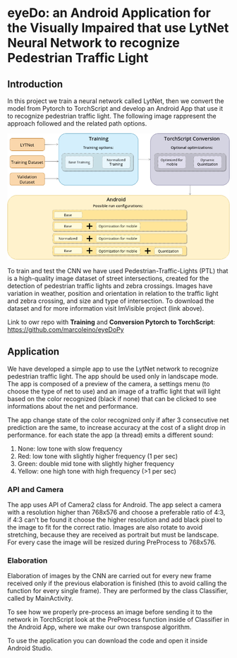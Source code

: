 # eyeDo: an Android Application for the Visually Impaired that use LytNet Neural Network to recognize Pedestrian Traffic Light

## Introduction
In this project we train a neural network called LytNet, then we convert the model from Pytorch to TorchScript and develop an Android App that use it to recognize pedestrian traffic light. The following image rappresent the approach followed and the related path options.

![](path.png)

To train and test the CNN we have used Pedestrian-Traffic-Lights (PTL) that is a high-quality image dataset of street intersections, created for the detection of pedestrian traffic lights and zebra crossings. Images have variation in weather, position and orientation in relation to the traffic light and zebra crossing, and size and type of intersection. To download the dataset and for more information visit ImVisible project (link above).

Link to owr repo with <b>Training</b> and <b>Conversion Pytorch to TorchScript</b>: https://github.com/marcoleino/eyeDoPy

## Application

We have developed a simple app to use the LytNet network to recognize pedestrian traffic light. The app should be used only in landscape mode. The app is composed of a preview of the camera, a settings menu (to choose the type of net to use) and an image of a traffic light that will light based on the color recognized (black if none) that can be clicked to see informations about the net and performance.

The app change state of the color recognized only if after 3 consecutive net prediction are the same, to increase accuracy at the cost of a slight drop in performance. for each state the app (a thread) emits a different sound:

 1. None: low tone with slow frequency
 2. Red: low tone with slightly higher frequency (1 per sec)
 3. Green: double mid tone with slightly higher frequency
 4. Yellow: one high tone with high frequency (>1 per sec)
 
 ### API and Camera

The app uses API of Camera2 class for Android. The app select a camera with a resolution higher than 768x576 and choose a preferable ratio of 4:3, if 4:3 can't be found it choose the higher resolution and add black pixel to the image to fit for the correct ratio. Images are also rotate to avoid stretching, because they are received as portrait but must be landscape. For every case the image will be resized during PreProcess to 768x576.

### Elaboration

Elaboration of images by the CNN are carried out for every new frame received only if the previous elaboration is finished (this to avoid calling the function for every single frame). They are performed by the class Classifier, called by MainActivity.

To see how we properly pre-process an image before sending it to the network in TorchScript look at the PreProcess function inside of Classifier in the Android App, where we make our own transpose algorithm.

To use the application you can download the code and open it inside Android Studio.

